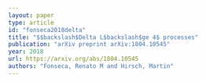 ```yaml
---
layout: paper
type: article
id: "fonseca2018delta"
title: "$$backslash$Delta L$backslash$ge 4$ processes"
publication: "arXiv preprint arXiv:1804.10545"
year: 2018
url: https://arxiv.org/abs/1804.10545
authors: "Fonseca, Renato M and Hirsch, Martin"
---
```

